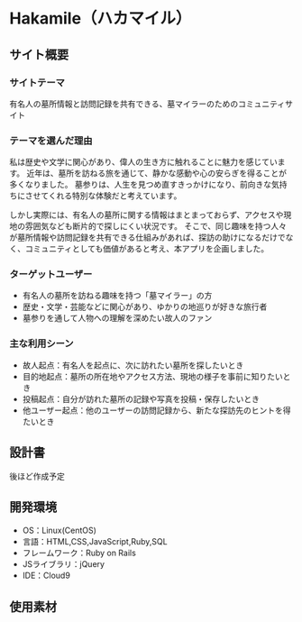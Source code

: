 # Hakamile（ハカマイル）
## サイト概要
### サイトテーマ
有名人の墓所情報と訪問記録を共有できる、墓マイラーのためのコミュニティサイト
​
### テーマを選んだ理由

私は歴史や文学に関心があり、偉人の生き方に触れることに魅力を感じています。
近年は、墓所を訪ねる旅を通じて、静かな感動や心の安らぎを得ることが多くなりました。
墓参りは、人生を見つめ直すきっかけになり、前向きな気持ちにさせてくれる特別な体験だと考えています。

しかし実際には、有名人の墓所に関する情報はまとまっておらず、アクセスや現地の雰囲気なども断片的で探しにくい状況です。
そこで、同じ趣味を持つ人々が墓所情報や訪問記録を共有できる仕組みがあれば、探訪の助けになるだけでなく、コミュニティとしても価値があると考え、本アプリを企画しました。

### ターゲットユーザー
- 有名人の墓所を訪ねる趣味を持つ「墓マイラー」の方
- 歴史・文学・芸能などに関心があり、ゆかりの地巡りが好きな旅行者
- 墓参りを通して人物への理解を深めたい故人のファン
​
### 主な利用シーン

- 故人起点：有名人を起点に、次に訪れたい墓所を探したいとき
- 目的地起点：墓所の所在地やアクセス方法、現地の様子を事前に知りたいとき
- 投稿起点：自分が訪れた墓所の記録や写真を投稿・保存したいとき
- 他ユーザー起点：他のユーザーの訪問記録から、新たな探訪先のヒントを得たいとき
​
## 設計書
後ほど作成予定
​
## 開発環境
- OS：Linux(CentOS)
- 言語：HTML,CSS,JavaScript,Ruby,SQL
- フレームワーク：Ruby on Rails
- JSライブラリ：jQuery
- IDE：Cloud9
​
## 使用素材
